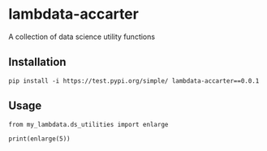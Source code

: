 # lambdata-accarter
A collection of data science utility functions


## Installation

```
pip install -i https://test.pypi.org/simple/ lambdata-accarter==0.0.1
```

## Usage

```
from my_lambdata.ds_utilities import enlarge

print(enlarge(5))
```